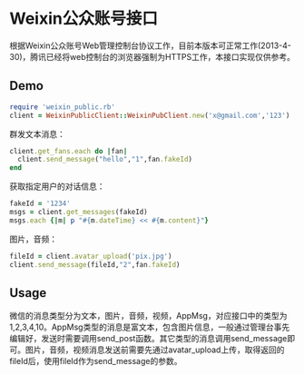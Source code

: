 # Weixin公众账号接口

根据Weixin公众账号Web管理控制台协议工作，目前本版本可正常工作(2013-4-30)，腾讯已经将web控制台的浏览器强制为HTTPS工作，本接口实现仅供参考。


## Demo
```ruby
require 'weixin_public.rb'
client = WeixinPublicClient::WeixinPubClient.new('x@gmail.com','123')
```

群发文本消息：
```ruby
client.get_fans.each do |fan|
  client.send_message("hello","1",fan.fakeId)
end
```

获取指定用户的对话信息：
```ruby
fakeId = '1234'
msgs = client.get_messages(fakeId)
msgs.each {|m| p "#{m.dateTime} << #{m.content}"} 
```

图片，音频：
```ruby
fileId = client.avatar_upload('pix.jpg')
client.send_message(fileId,"2",fan.fakeId)
```
## Usage


微信的消息类型分为文本，图片，音频，视频，AppMsg，对应接口中的类型为1,2,3,4,10。AppMsg类型的消息是富文本，包含图片信息，一般通过管理台事先编辑好，发送时需要调用send_post函数。其它类型的消息调用send_message即可。图片，音频，视频消息发送前需要先通过avatar_upload上传，取得返回的fileId后，使用fileId作为send_message的参数。
